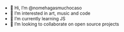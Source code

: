 - 👋 Hi, I’m @nomehagasmuchocaso
- 👀 I’m interested in art, music and code
- 🌱 I’m currently learning JS
- 💞️ I’m looking to collaborate on open source projects
